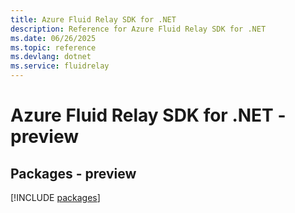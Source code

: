 ```yaml
---
title: Azure Fluid Relay SDK for .NET
description: Reference for Azure Fluid Relay SDK for .NET
ms.date: 06/26/2025
ms.topic: reference
ms.devlang: dotnet
ms.service: fluidrelay
---
```

# Azure Fluid Relay SDK for .NET - preview
## Packages - preview
[!INCLUDE [packages](fluid-relay-index.md)]